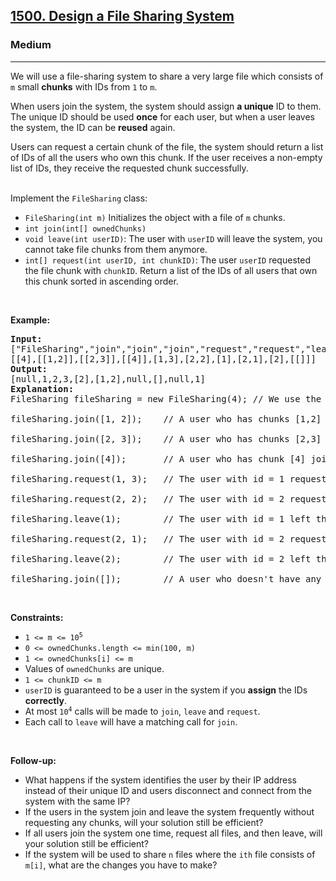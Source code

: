 <h2><a href="https://leetcode.com/problems/design-a-file-sharing-system/">1500. Design a File Sharing System</a></h2><h3>Medium</h3><hr><div><p><font papago-translate="translated" papago-id="0">We will use a file-sharing system to share a very large file which consists of </font><code>m</code><font papago-translate="cached" papago-id="1"> small <b papago-id="1-1">chunks</b> with IDs from </font><code>1</code><font papago-translate="translated" papago-id="2"> to </font><code>m</code><font papago-translate="translated" papago-id="3">.</font></p>

<p papago-id="11" papago-translate="cached">When users join the system, the system should assign <b papago-id="11-1">a unique</b> ID to them. The unique ID should be used <b papago-id="11-3">once</b> for each user, but when a user leaves the system, the ID can be <b papago-id="11-5">reused</b> again.</p>

<p papago-id="12" papago-translate="translated">Users can request a certain chunk of the file, the system should return a list of IDs of all the users who own this chunk. If the user receives a non-empty list of IDs, they receive the requested chunk successfully.</p>

<p><br><font papago-translate="cached" papago-id="13">
Implement the </font><code>FileSharing</code><font papago-translate="cached" papago-id="14"> class:</font></p>

<ul>
	<li><code>FileSharing(int m)</code><font papago-translate="cached" papago-id="15"> Initializes the object with a file of </font><code>m</code><font papago-translate="cached" papago-id="16"> chunks.</font></li>
	<li><code>int join(int[] ownedChunks)</code></li>
	<li><code>void leave(int userID)</code><font papago-translate="cached" papago-id="18">: The user with </font><code>userID</code><font papago-translate="cached" papago-id="19"> will leave the system, you cannot take file chunks from them anymore.</font></li>
	<li><code>int[] request(int userID, int chunkID)</code><font papago-translate="cached" papago-id="20">: The user </font><code>userID</code><font papago-translate="cached" papago-id="21"> requested the file chunk with </font><code>chunkID</code><font papago-translate="cached" papago-id="22">. Return a list of the IDs of all users that own this chunk sorted in ascending order.</font></li>
</ul>

<p>&nbsp;</p>
<p><strong papago-id="23" papago-translate="translated">Example:</strong></p>

<pre papago-id="24" papago-translate="cached"><b papago-id="24-0">Input:</b>
["FileSharing","join","join","join","request","request","leave","request","leave","join"]
[[4],[[1,2]],[[2,3]],[[4]],[1,3],[2,2],[1],[2,1],[2],[[]]]
<b papago-id="24-2">Output:</b>
[null,1,2,3,[2],[1,2],null,[],null,1]
<b papago-id="24-4">Explanation:</b>
FileSharing fileSharing = new FileSharing(4); // We use the system to share a file of 4 chunks.

fileSharing.join([1, 2]);    // A user who has chunks [1,2] joined the system, assign id = 1 to them and return 1.

fileSharing.join([2, 3]);    // A user who has chunks [2,3] joined the system, assign id = 2 to them and return 2.

fileSharing.join([4]);       // A user who has chunk [4] joined the system, assign id = 3 to them and return 3.

fileSharing.request(1, 3);   // The user with id = 1 requested the third file chunk, as only the user with id = 2 has the file, return [2] . Notice that user 1 now has chunks [1,2,3].

fileSharing.request(2, 2);   // The user with id = 2 requested the second file chunk, users with ids [1,2] have this chunk, thus we return [1,2].

fileSharing.leave(1);        // The user with id = 1 left the system, all the file chunks with them are no longer available for other users.

fileSharing.request(2, 1);   // The user with id = 2 requested the first file chunk, no one in the system has this chunk, we return empty list [].

fileSharing.leave(2);        // The user with id = 2 left the system.

fileSharing.join([]);        // A user who doesn't have any chunks joined the system, assign id = 1 to them and return 1. Notice that ids 1 and 2 are free and we can reuse them.
</pre>

<p>&nbsp;</p>
<p><strong>Constraints:</strong></p>

<ul>
	<li><code>1 &lt;= m &lt;= 10<sup>5</sup></code></li>
	<li><code>0 &lt;= ownedChunks.length &lt;= min(100, m)</code></li>
	<li><code>1 &lt;= ownedChunks[i] &lt;= m</code></li>
	<li><font papago-translate="translated" papago-id="14">Values of </font><code>ownedChunks</code><font papago-translate="translated" papago-id="15"> are unique.</font></li>
	<li><code>1 &lt;= chunkID &lt;= m</code></li>
	<li><code>userID</code><font papago-translate="cached" papago-id="16"> is guaranteed to be a user in the system if you <strong papago-id="16-1">assign</strong> the IDs <strong papago-id="16-3">correctly</strong>.</font></li>
	<li><font papago-translate="translated" papago-id="17">At most </font><code>10<sup>4</sup></code><font papago-translate="translated" papago-id="18"> calls will be made to </font><code>join</code><font papago-translate="translated" papago-id="19">, </font><code>leave</code><font papago-translate="translated" papago-id="20"> and </font><code>request</code><font papago-translate="translated" papago-id="21">.</font></li>
	<li><font papago-translate="translated" papago-id="22">Each call to </font><code>leave</code><font papago-translate="translated" papago-id="23"> will have a matching call for </font><code>join</code><font papago-translate="translated" papago-id="24">.</font></li>
</ul>

<p>&nbsp;</p>
<p><strong>Follow-up:</strong></p>

<ul>
	<li>What happens if the system identifies the user by their IP address instead of their unique ID and users disconnect and connect from the system with the same IP?</li>
	<li>If the users in the system join and leave the system frequently without requesting any chunks, will your solution still be efficient?</li>
	<li>If all users join the system one time, request all files, and then leave, will your solution still be efficient?</li>
	<li><font papago-translate="translated" papago-id="25">If the system will be used to share </font><code>n</code><font papago-translate="translated" papago-id="26"> files where the </font><code>ith</code><font papago-translate="translated" papago-id="27"> file consists of </font><code>m[i]</code><font papago-translate="translated" papago-id="28">, what are the changes you have to make?</font></li>
</ul>
</div>
